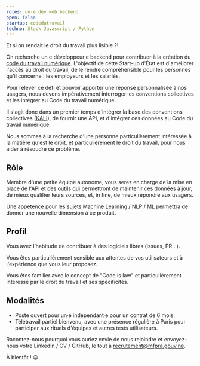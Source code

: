 ```yaml
---
roles: un·e dev web backend
open: false
startup: codedutravail
techno: Stack Javascript / Python
---
```


Et si on rendait le droit du travail plus lisible ?!

<!--more-->

On recherche un·e développeur·e backend pour contribuer à la création du [code du travail numérique](https://mfpra.gouv.ne/startup/codedutravail.html). L'objectif de cette Start-up d'État est d'améliorer l'accès au droit du travail, de le rendre compréhensible pour les personnes qu'il concerne : les employeurs et les salariés.

Pour relever ce défi et pouvoir apporter une réponse personnalisée à nos usagers, nous devons impérativement interroger les conventions collectives et les intégrer au Code du travail numérique.

Il s'agit donc dans un premier temps d'intégrer la base des conventions collectives ([KALI](https://www.data.gouv.fr/fr/datasets/kali-conventions-collectives-nationales/)), de fournir une API, et d'intégrer ces données au Code du travail numérique.

Nous sommes à la recherche d'une personne particulièrement intéressée à la matière qu'est le droit, et particulièrement le droit du travail, pour nous aider à résoudre ce problème.

## Rôle

Membre d'une petite équipe autonome, vous serez en charge de la mise en place de l'API et des outils qui permettront de maintenir ces données à jour, de mieux qualifier leurs sources, et, in fine, de mieux répondre aux usagers.

Une appétence pour les sujets Machine Learning / NLP / ML permettra de donner une nouvelle dimension à ce produit.

## Profil

Vous avez l’habitude de contribuer à des logiciels libres (issues, PR…).

Vous êtes particulièrement sensible aux attentes de vos utilisateurs et à l'expérience que vous leur proposez.

Vous êtes familier avec le concept de "Code is law" et particulièrement intéressé par le droit du travail et ses spécificités.

## Modalités

- Poste ouvert pour un·e indépendant·e pour un contrat de 6 mois.
- Télétravail partiel bienvenu, avec une présence régulière à Paris pour participer aux rituels d'équipes et autres tests utilisateurs.

Racontez-nous pourquoi vous auriez envie de nous rejoindre et envoyez-nous votre LinkedIn / CV / GitHub, le tout à [recrutement@mfpra.gouv.ne](mailto:recrutement@mfpra.gouv.ne).

À bientôt ! 😀
